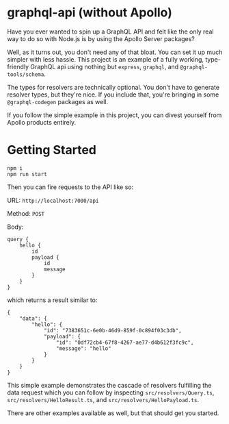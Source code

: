 # graphql-api (without Apollo)

Have you ever wanted to spin up a GraphQL API and felt like the only real way to do so with Node.js is by using the Apollo Server packages?

Well, as it turns out, you don't need any of that bloat. You can set it up much simpler with less hassle. This project is an example of a fully working, type-friendly GraphQL api using nothing but `express`, `graphql`, and `@graphql-tools/schema`.

The types for resolvers are technically optional. You don't have to generate resolver types, but they're nice. If you include that, you're bringing in some `@graphql-codegen` packages as well.

If you follow the simple example in this project, you can divest yourself from Apollo products entirely.

# Getting Started

```
npm i
npm run start
```

Then you can fire requests to the API like so:

URL: `http://localhost:7000/api`

Method: `POST`

Body:
```
query {
	hello {
		id
		payload {
			id
			message
		}
	}
}
```

which returns a result similar to:
```
{
	"data": {
		"hello": {
			"id": "7383651c-6e0b-46d9-859f-0c894f03c3db",
			"payload": {
				"id": "0df72cb4-67f8-4267-ae77-d4b612f3fc9c",
				"message": "hello"
			}
		}
	}
}
```

This simple example demonstrates the cascade of resolvers fulfilling the data request which you can follow by inspecting `src/resolvers/Query.ts`, `src/resolvers/HelloResult.ts`, and `src/resolvers/HelloPayload.ts`.

There are other examples available as well, but that should get you started.